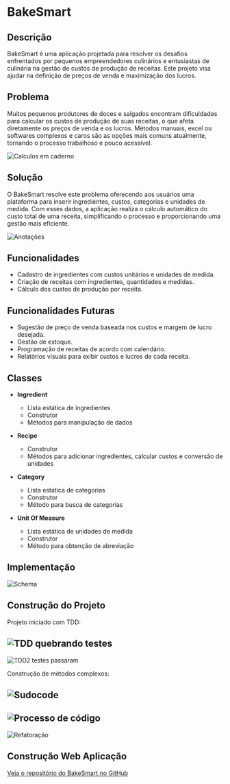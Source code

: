 # BakeSmart

## Descrição

BakeSmart é uma aplicação projetada para resolver os desafios enfrentados por pequenos empreendedores culinários e entusiastas de culinária na gestão de custos de produção de receitas. Este projeto visa ajudar na definição de preços de venda e maximização dos lucros.

## Problema

Muitos pequenos produtores de doces e salgados encontram dificuldades para calcular os custos de produção de suas receitas, o que afeta diretamente os preços de venda e os lucros. Métodos manuais, excel ou softwares complexos e caros são as opções mais comuns atualmente, tornando o processo trabalhoso e pouco acessível.

![Calculos em caderno](./assets/problema.jpg)

## Solução

O BakeSmart resolve este problema oferecendo aos usuários uma plataforma para inserir ingredientes, custos, categorias e unidades de medida. Com esses dados, a aplicação realiza o cálculo automático do custo total de uma receita, simplificando o processo e proporcionando uma gestão mais eficiente.

![Anotações](./assets/anotação.jpg)

## Funcionalidades

- Cadastro de ingredientes com custos unitários e unidades de medida.
- Criação de receitas com ingredientes, quantidades e medidas.
- Cálculo dos custos de produção por receita.

## Funcionalidades Futuras

- Sugestão de preço de venda baseada nos custos e margem de lucro desejada.
- Gestão de estoque.
- Programação de receitas de acordo com calendário.
- Relatórios visuais para exibir custos e lucros de cada receita.

## Classes

- **Ingredient**
    - Lista estática de ingredientes
    - Construtor
    - Métodos para manipulação de dados

- **Recipe**
    - Construtor
    - Métodos para adicionar ingredientes, calcular custos e conversão de unidades

- **Category**
    - Lista estática de categorias
    - Construtor
    - Método para busca de categorias

- **Unit Of Measure**
    - Lista estática de unidades de medida
    - Construtor
    - Método para obtenção de abreviação

## Implementação

![Schema](./assets/schema.png)

## Construção do Projeto

Projeto iniciado com TDD:

![TDD quebrando testes](./assets/TDD.png)
----

![TDD2 testes passaram](./assets/TDD2.png)

Construção de métodos complexos:

![Sudocode](./assets/sudocode.png)
-----

![Processo de código](./assets/processo.png)
-----

![Refatoração](./assets/refactor.png)

## Construção Web Aplicação
[Veja o repositório do BakeSmart no GitHub](https://github.com/kauanatomb/bakeSmartWeb)
